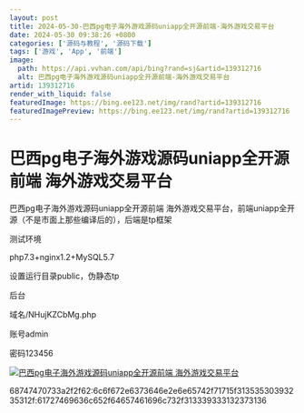 ```yaml
---
layout: post
title: 2024-05-30-巴西pg电子海外游戏源码uniapp全开源前端-海外游戏交易平台
date: 2024-05-30 09:38:26 +0800
categories: ['源码与教程', '源码下载']
tags: ['游戏', 'App', '前端']
image:
  path: https://api.vvhan.com/api/bing?rand=sj&artid=139312716
  alt: 巴西pg电子海外游戏源码uniapp全开源前端-海外游戏交易平台
artid: 139312716
render_with_liquid: false
featuredImage: https://bing.ee123.net/img/rand?artid=139312716
featuredImagePreview: https://bing.ee123.net/img/rand?artid=139312716
---
```


# 巴西pg电子海外游戏源码uniapp全开源前端 海外游戏交易平台

巴西pg电子海外游戏源码uniapp全开源前端 海外游戏交易平台，前端uniapp全开源（不是市面上那些编译后的），后端是tp框架

测试环境

php7.3+nginx1.2+MySQL5.7

设置运行目录public，伪静态tp

后台

域名/NHujKZCbMg.php

账号admin

密码123456

[![巴西pg电子海外游戏源码uniapp全开源前端 海外游戏交易平台](https://i-blog.csdnimg.cn/blog_migrate/1ab56b91b65e3541f6e54aa7003be376.jpeg)](https://www.yunyiwl.com/upload_img/202405/xtt4fhtzvgo25.jpg)

68747470733a2f2f62:6c6f672e6373646e2e6e65742f71715f31353530393235312f:61727469636c652f64657461696c732f313339333132373136